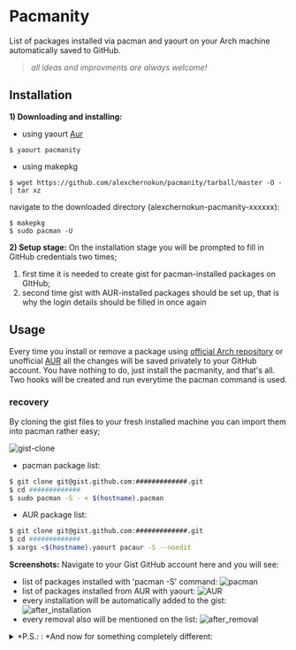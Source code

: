 # Pacmanity
List of packages installed via pacman and yaourt on your Arch machine automatically saved to GitHub.
> *all ideas and improvments are always welcome!*


## Installation

**1) Downloading and installing:**

- using yaourt [Aur](https://aur.archlinux.org/packages/pacmanity/)
```
$ yaourt pacmanity
```

- using makepkg
```
$ wget https://github.com/alexchernokun/pacmanity/tarball/master -O - | tar xz
```

navigate to the downloaded directory (alexchernokun-pacmanity-xxxxxx):

```
$ makepkg
$ sudo pacman -U
```

**2) Setup stage:**
On the installation stage you will be prompted to fill in GitHub credentials two times;
1) first time it is needed to create gist for pacman-installed packages on GItHub;
2) second time gist with AUR-installed packages should be set up, that is why the login details should be filled in once again


## Usage

Every time you install or remove a package using [official Arch repository](https://www.archlinux.org/packages/) or unofficial [AUR](https://aur.archlinux.org/) all the changes will be saved privately to your GitHub account.
You have nothing to do, just install the pacmanity, and that's all.
Two hooks will be created and run everytime the pacman command is used.

### recovery

By cloning the gist files to your fresh installed machine you can import them into pacman rather easy;

![gist-clone](https://image.prntscr.com/image/ObTqDXicRk6a9h7alSIVMw.png)

* pacman package list:

```bash
$ git clone git@gist.github.com:#############.git
$ cd #############
$ sudo pacman -S - < $(hostname).pacman
```

* AUR package list:

```bash
$ git clone git@gist.github.com:#############.git
$ cd #############
$ xargs <$(hostname).yaourt pacaur -S --noedit
```

**Screenshots:**
Navigate to your Gist GitHub account here and you will see:
- list of packages installed with 'pacman -S' command:
![pacman](http://image.prntscr.com/image/cf15521e7b794acdb37b2a8bc5e4455c.png)
- list of packages installed from AUR with yaourt:
![AUR](http://image.prntscr.com/image/d5bb89e7020d4b18a236d94adf3eb32f.png)
- every installation will be automatically added to the gist:
![after_installation](http://image.prntscr.com/image/65eeb152529e4b1dbab78de777074679.png)
- every removal also will be mentioned on the list:
![after_removal](http://image.prntscr.com/image/3d945ff4d17e460a99dd1382cfb8689d.png)

<details>
  <summary>*P.S.: : *And now for something completely different:</summary>
    ![bachmanity](https://pbs.twimg.com/media/Cjegi2dVAAEOU2n.jpg)
</details>
